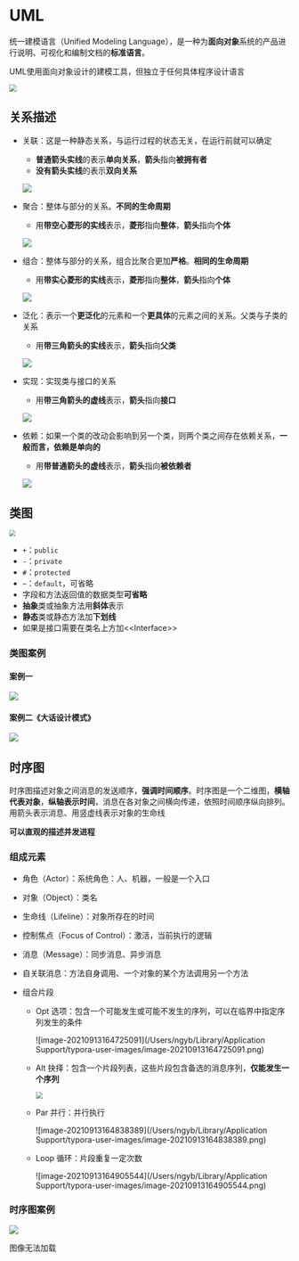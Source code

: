 # UML

统一建模语言（Unified Modeling Language），是一种为**面向对象**系统的产品进行说明、可视化和编制文档的**标准语言**。

UML使用面向对象设计的建模工具，但独立于任何具体程序设计语言

<img src="https://gitee.com/ngwingbun/picgo-image/raw/master/images/20210519173435.png" style="zoom:80%;" />

## 关系描述

- 关联：这是一种静态关系，与运行过程的状态无关，在运行前就可以确定
  - **普通箭头实线**的表示**单向关系**，**箭头**指向**被拥有者**
  - **没有箭头实线**的表示**双向关系**
  
  ![](https://gitee.com/ngwingbun/picgo-image/raw/master/images/20220303110200.png)
  
- 聚合：整体与部分的关系。**不同的生命周期**
  - 用**带空心菱形的实线**表示，**菱形**指向**整体**，**箭头**指向**个体**

  ![](https://gitee.com/ngwingbun/picgo-image/raw/master/images/20220303110127.png)
  
- 组合：整体与部分的关系，组合比聚合更加**严格**。**相同的生命周期**
  - 用**带实心菱形的实线**表示，**菱形**指向**整体**，**箭头**指向**个体**

  ![](https://gitee.com/ngwingbun/picgo-image/raw/master/images/20220303110142.png)
  
- 泛化：表示一个**更泛化**的元素和一个**更具体**的元素之间的关系。父类与子类的关系
  - 用**带三角箭头的实线**表示，**箭头**指向**父类**

  ![](https://gitee.com/ngwingbun/picgo-image/raw/master/images/20220303105832.png)
  
- 实现：实现类与接口的关系
  - 用**带三角箭头的虚线**表示，**箭头**指向**接口**

  ![](https://gitee.com/ngwingbun/picgo-image/raw/master/images/20220303110059.png)
  
- 依赖：如果一个类的改动会影响到另一个类，则两个类之间存在依赖关系，**一般而言，依赖是单向的**
  - 用**带普通箭头的虚线**表示，**箭头**指向**被依赖者**
  
  ![](https://gitee.com/ngwingbun/picgo-image/raw/master/images/20220303110218.png)



## 类图

<img src="https://gitee.com/ngwingbun/picgo-image/raw/master/images/20210913152524.png" style="zoom:67%;" />

- `+`：`public`
- `-`：`private`
- `#`：`protected`
- `~`：`default`，可省略
- 字段和方法返回值的数据类型**可省略**
- **抽象**类或抽象方法用**斜体**表示
- **静态**类或静态方法加**下划线**
- 如果是接口需要在类名上方加<\<Interface>\>

### 类图案例

#### 案例一

![](https://gitee.com/ngwingbun/picgo-image/raw/master/images/20210913155546.png)

#### 案例二《大话设计模式》

![](https://gitee.com/ngwingbun/picgo-image/raw/master/images/20210913160834.png)



## 时序图

时序图描述对象之间消息的发送顺序，**强调时间顺序**。时序图是一个二维图，**横轴代表对象**，**纵轴表示时间**，消息在各对象之间横向传递，依照时间顺序纵向排列。用箭头表示消息、用竖虚线表示对象的生命线

**可以直观的描述并发进程**

###  组成元素

- 角色（Actor）：系统角色：人、机器，一般是一个入口

- 对象（Object）：类名

- 生命线（Lifeline）：对象所存在的时间

- 控制焦点（Focus of Control）：激活，当前执行的逻辑

- 消息（Message）：同步消息、异步消息

- 自关联消息：方法自身调用、一个对象的某个方法调用另一个方法

- 组合片段
  - Opt 选项：包含一个可能发生或可能不发生的序列，可以在临界中指定序列发生的条件

    ![image-20210913164725091](/Users/ngyb/Library/Application Support/typora-user-images/image-20210913164725091.png)

  - Alt 抉择：包含一个片段列表，这些片段包含备选的消息序列，**仅能发生一个序列**

    <img src="https://gitee.com/ngwingbun/picgo-image/raw/master/images/20210913164626.png" style="zoom:75%;" />

  - Par 并行：并行执行

    ![image-20210913164838389](/Users/ngyb/Library/Application Support/typora-user-images/image-20210913164838389.png)

  - Loop 循环：片段重复一定次数

    ![image-20210913164905544](/Users/ngyb/Library/Application Support/typora-user-images/image-20210913164905544.png)

### 时序图案例

![](https://gitee.com/ngwingbun/picgo-image/raw/master/images/20220303110340.png)

图像无法加载
